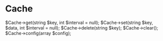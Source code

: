 # Cache

$Cache->get(string $key, int $interval = null);
$Cache->set(string $key, $data, int $interval = null);
$Cache->delete(string $key);
$Cache->clear();
$Cache->config(array $config);